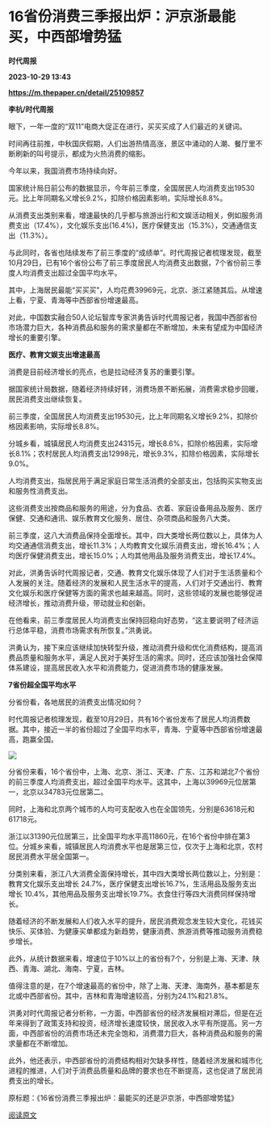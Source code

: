 # 16省份消费三季报出炉：沪京浙最能买，中西部增势猛
**时代周报**

**2023-10-29 13:43**

**https://m.thepaper.cn/detail/25109857**

**李杭/时代周报**

眼下，一年一度的“双11”电商大促正在进行，买买买成了人们最近的关键词。

时间再往前推，中秋国庆假期，人们出游热情高涨，景区中涌动的人潮、餐厅里不断刷新的叫号提示，都成为火热消费的缩影。

今年以来，我国消费市场持续向好。

国家统计局日前公布的数据显示，今年前三季度，全国居民人均消费支出19530元。比上年同期名义增长9.2%，扣除价格因素影响，实际增长8.8%。

从消费支出类别来看，增速最快的几乎都与旅游出行和文娱活动相关，例如服务消费支出（17.4%），文化娱乐支出(16.4%)，医疗保健支出（15.3%），交通通信支出（11.3%）。

与此同时，各省也陆续发布了前三季度的“成绩单”。时代周报记者梳理发现，截至10月29日，已有16个省份公布了前三季度居民人均消费支出数据，7个省份前三季度人均消费支出超过全国平均水平。

其中，上海居民最能“买买买”，人均花费39969元，北京、浙江紧随其后。从增速上看，宁夏、青海等中西部省份增速最高。

对此，中国数实融合50人论坛智库专家洪勇告诉时代周报记者，我国中西部省份市场潜力巨大，各种消费品和服务的需求量都在不断增加，未来有望成为中国经济增长的重要引擎。

**医疗、教育文娱支出增速最高**

消费是目前经济增长的亮点，也是拉动经济复苏的重要引擎。

据国家统计局数据，随着经济持续好转，消费场景不断拓展，消费需求稳步回暖，居民消费支出继续恢复。

前三季度，全国居民人均消费支出19530元，比上年同期名义增长9.2%，扣除价格因素影响，实际增长8.8%。

分城乡看，城镇居民人均消费支出24315元，增长8.6%，扣除价格因素，实际增长8.1%；农村居民人均消费支出12998元，增长9.3%，扣除价格因素，实际增长9.0%。

人均消费支出，指居民用于满足家庭日常生活消费的全部支出，包括购买实物支出和服务性消费支出。

这些消费支出按商品和服务的用途，分为食品、衣着、家庭设备用品及服务、医疗保健、交通和通讯、娱乐教育文化服务、居住、杂项商品和服务八大类。

前三季度，这八大消费品保持全面增长。其中，四大类增长两位数以上，具体为人均交通通信消费支出，增长11.3%；人均教育文化娱乐消费支出，增长16.4%；人均医疗保健消费支出，增长15.0%；人均其他用品及服务消费支出，增长17.4%。

对此，洪勇告诉时代周报记者，交通、教育文化娱乐体现了人们对于生活质量和个人发展的关注。随着经济的发展和人民生活水平的提高，人们对于交通出行、教育文化娱乐和医疗保健等方面的需求也越来越高。同时，这些领域的发展也能够促进经济增长，推动消费升级，带动就业和创新。

在他看来，前三季度居民人均消费支出保持回稳向好态势，“这主要说明了经济运行总体平稳，消费市场需求有所恢复。”洪勇说。

洪勇认为，接下来应该继续加快转型升级，推动消费升级和优化消费结构，提高消费品质量和服务水平，满足人民对于美好生活的需求。同时，还应该加强社会保障体系建设，提高居民收入水平和消费能力，促进消费市场的健康发展。

**7省份超全国平均水平**

分省份看，各地居民的消费支出情况如何？

时代周报记者梳理发现，截至10月29日，共有16个省份发布了居民人均消费数据。其中，接近一半的省份超过了全国平均水平，青海、宁夏等中西部省份增速最高，跑赢全国。

![](https://imagepphcloud.thepaper.cn/pph/image/276/159/768.jpg)

分省份来看，16个省份中，上海、北京、浙江、天津、广东、江苏和湖北7个省份的前三季度人均消费支出，超过全国平均水平。这其中，上海以39969元位居第一，北京以34783元位居第二。

同时，上海和北京两个城市的人均可支配收入也在全国领先，分别是63618元和61718元。

浙江以31390元位居第三，比全国平均水平高11860元，在16个省份中排在第3位。分城乡来看，城镇居民人均消费水平也是居第三位，仅次于上海和北京，农村居民消费水平居全国第一。

分类别来看，浙江八大消费全面保持增长，其中四大类增长两位数以上，分别是：教育文化娱乐支出增长 24.7%，医疗保健支出增长16.7%，生活用品及服务支出增长 10.4%，其他用品及服务支出增长19.7%。衣食住行等四大消费同样保持增长。

随着经济的不断发展和人们收入水平的提升，居民消费观念发生较大变化，花钱买快乐、买体验、为健康买单都成为新趋势，健康消费、旅游消费等推动服务消费稳步增长。

此外，从统计数据来看，增速位于10%以上的省份有7个，分别是上海、天津、陕西、青海、湖北、海南、宁夏，吉林。

值得注意的是，在7个增速最高的省份中，除了上海、天津、海南外，基本都是东北或中西部省份。其中，吉林和青海增速较高，分别为24.1%和21.8%。

洪勇对时代周报记者分析称，一方面，中西部省份的经济发展相对滞后，但是在近年来得到了政策支持和投资，经济增长速度较快，居民收入水平有所提高。另一方面，中西部省份的消费市场还未完全饱和，消费潜力巨大，各种消费品和服务的需求量都在不断增加。

此外，他还表示，中西部省份的消费结构相对欠缺多样性，随着经济发展和城市化进程的推进，人们对于消费品质量和品牌的要求也在不断提高，这也促进了居民消费支出的增长。

原标题：《16省份消费三季报出炉：最能买的还是沪京浙，中西部增势猛》

[阅读原文](http://mp.weixin.qq.com/s?__biz=MjM5MjEyODE4MA==&mid=2653308012&idx=1&sn=4f5c89636c5c8f956ff5211c214689db)
